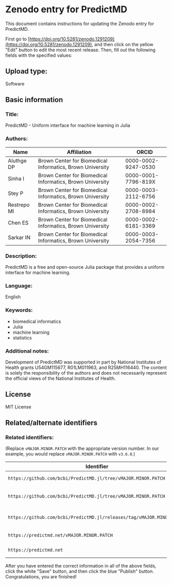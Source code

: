 # Zenodo entry for PredictMD

This document contains instructions for updating the Zenodo entry for PredictMD.

First go to [https://doi.org/10.5281/zenodo.1291209](https://doi.org/10.5281/zenodo.1291209), and then click on the yellow "Edit" button to edit the most recent release. Then, fill out the following fields with the specified values:

## Upload type:
Software

## Basic information

### Title:
PredictMD - Uniform interface for machine learning in Julia

### Authors:

| Name | Affiliation | ORCID |
| --- | -------- | ---- |
| Aluthge DP | Brown Center for Biomedical Informatics, Brown University | 0000-0002-9247-0530 |
| Sinha I | Brown Center for Biomedical Informatics, Brown University | 0000-0001-7796-819X |
| Stey P | Brown Center for Biomedical Informatics, Brown University | 0000-0003-2112-6756 |
| Restrepo MI | Brown Center for Biomedical Informatics, Brown University | 0000-0002-2708-8984 |
| Chen ES | Brown Center for Biomedical Informatics, Brown University | 0000-0002-6181-3369 |
| Sarkar IN | Brown Center for Biomedical Informatics, Brown University | 0000-0003-2054-7356 |

### Description:
PredictMD is a free and open-source Julia package that provides a uniform interface for machine learning.

### Language:
English

### Keywords:
* biomedical informatics
* Julia
* machine learning
* statistics

### Additional notes:
Development of PredictMD was supported in part by National Institutes of Health grants U54GM115677, R01LM011963, and R25MH116440. The content is solely the responsibility of the authors and does not necessarily represent the official views of the National Institutes of Health.

## License
MIT License

## Related/alternate identifiers

### Related identifiers:

(Replace `vMAJOR.MINOR.PATCH` with the appropriate version number. In our example, you would replace `vMAJOR.MINOR.PATCH` with `v3.6.0`.)

| Identifier | Relationship |
| ---- | ---- |
| `https://github.com/bcbi/PredictMD.jl/tree/vMAJOR.MINOR.PATCH` | is supplemented by this upload |
| `https://github.com/bcbi/PredictMD.jl/tree/vMAJOR.MINOR.PATCH` | is an alternate identifier of this upload |
| `https://github.com/bcbi/PredictMD.jl/releases/tag/vMAJOR.MINOR.PATCH` | is an alternate identifier of this upload |
| `https://predictmd.net/vMAJOR.MINOR.PATCH` | documents this upload |
| `https://predictmd.net` | compiled/created this upload |

After you have entered the correct information in all of the above fields, click the white "Save" button, and then click the blue "Publish" button. Congratulations, you are finished!

